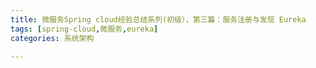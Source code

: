 ```yaml
---
title: 微服务Spring cloud经验总结系列(初级），第三篇：服务注册与发现 Eureka
tags: [spring-cloud,微服务,eureka]
categories: 系统架构

---
```

